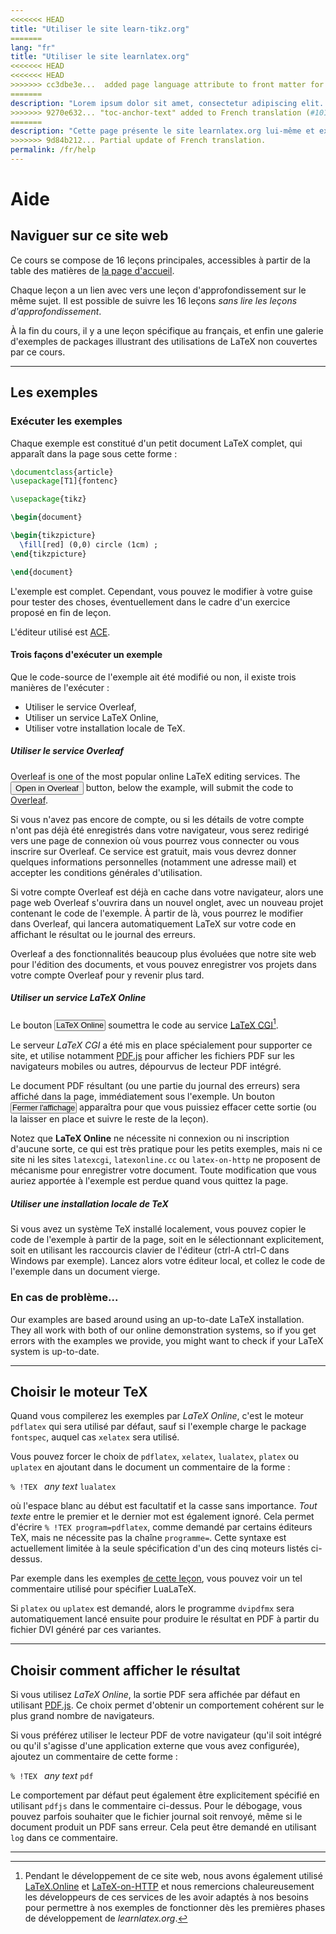 ```yaml
---
<<<<<<< HEAD
title: "Utiliser le site learn-tikz.org"
=======
lang: "fr"
title: "Utiliser le site learnlatex.org"
<<<<<<< HEAD
<<<<<<< HEAD
>>>>>>> cc3dbe3e...  added page language attribute to front matter for all french pages
=======
description: "Lorem ipsum dolor sit amet, consectetur adipiscing elit. Pellentesque felis orci, faucibus eget sollicitudin vel, varius eget ipsum. Duis sed sodales leo."
>>>>>>> 9270e632... "toc-anchor-text" added to French translation (#101).
=======
description: "Cette page présente le site learnlatex.org lui-même et explique la meilleure façon de l'utiliser."
>>>>>>> 9d84b212... Partial update of French translation.
permalink: /fr/help
---
```


# Aide

## Naviguer sur ce site web

Ce cours se compose de 16 leçons principales, accessibles à partir de la table
des matières de [la page d'accueil](/).

Chaque leçon a un lien avec vers une leçon d'approfondissement sur le même
sujet. Il est possible de suivre les 16 leçons _sans lire les leçons
d'approfondissement_.

À la fin du cours, il y a une leçon spécifique au français, et enfin une
galerie d'exemples de packages illustrant des utilisations de LaTeX
non couvertes par ce cours.

---

## Les exemples

### Exécuter les exemples

Chaque exemple est constitué d'un petit document LaTeX complet, qui apparaît
dans la page sous cette forme :

```latex
\documentclass{article}
\usepackage[T1]{fontenc}

\usepackage{tikz}

\begin{document}

\begin{tikzpicture}
  \fill[red] (0,0) circle (1cm) ;
\end{tikzpicture}

\end{document}
```

L'exemple est complet. Cependant, vous pouvez le modifier à votre guise pour
tester des choses, éventuellement dans le cadre d'un exercice proposé en fin de
leçon.

L'éditeur utilisé est [ACE](https://ace.c9.io/).

#### Trois façons d'exécuter un exemple

Que le code-source de l'exemple ait été modifié ou non, il existe trois manières
de l'exécuter :

* Utiliser le service Overleaf,
* Utiliser un service LaTeX Online,
* Utiliser votre installation locale de TeX.


##### Utiliser le service Overleaf

Overleaf is one of the most popular online LaTeX editing services. The 
<button>Open in Overleaf</button> button, below the example, will submit the 
code to [Overleaf](https://www.overleaf.com/about).

Si vous n'avez pas encore de compte, ou si les détails de votre compte n'ont
pas déjà été enregistrés dans votre navigateur, vous serez redirigé vers une
page de connexion où vous pourrez vous connecter ou vous inscrire sur
Overleaf. Ce service est gratuit, mais vous devrez donner quelques
informations personnelles (notamment une adresse mail) et accepter les
conditions générales d'utilisation.

Si votre compte Overleaf est déjà en cache dans votre navigateur, alors une
page web Overleaf s'ouvrira dans un nouvel onglet, avec un nouveau projet
contenant le code de l'exemple. À partir de là, vous pourrez le modifier dans
Overleaf, qui lancera automatiquement LaTeX sur votre code en affichant le
résultat ou le journal des erreurs.

Overleaf a des fonctionnalités beaucoup plus évoluées que notre site web
pour l'édition des documents, et vous pouvez enregistrer vos projets dans
votre compte Overleaf pour y revenir plus tard.

##### Utiliser un service LaTeX Online

Le bouton <button style="padding:0 1px;font-size:90%">LaTeX Online</button>
soumettra le code au service [LaTeX CGI](https://latexcgi.xyz/)[^1].

Le serveur _LaTeX CGI_ a été mis en place spécialement pour supporter ce
site, et utilise notamment [PDF.js](https://mozilla.github.io/pdf.js/) pour
afficher les fichiers PDF sur les navigateurs mobiles ou autres, dépourvus de
lecteur PDF intégré.

Le document PDF résultant (ou une partie du journal des erreurs)
sera affiché dans la page, immédiatement sous l'exemple. Un bouton
<button style="padding:0 1px;font-size:90%">Fermer l'affichage</button>
apparaîtra pour que vous puissiez effacer cette sortie (ou la laisser
en place et suivre le reste de la leçon).

Notez que **LaTeX Online** ne nécessite ni connexion ou ni inscription
d'aucune sorte, ce qui est très pratique pour les petits exemples, mais
ni ce site ni les sites `latexcgi`, `latexonline.cc` ou `latex-on-http`
ne proposent de mécanisme pour enregistrer votre document. Toute modification
que vous auriez apportée à l'exemple est perdue quand vous quittez la page.

##### Utiliser une installation locale de TeX

Si vous avez un système TeX installé localement, vous pouvez copier le code
de l'exemple à partir de la page, soit en le sélectionnant explicitement,
soit en utilisant les raccourcis clavier de l'éditeur (ctrl-A ctrl-C dans
Windows par exemple). Lancez alors votre éditeur local, et collez le code
de l'exemple dans un document vierge.


### En cas de problème...

Our examples are based around using an up-to-date LaTeX installation. They all 
work with both of our online demonstration systems, so if you get errors with 
the examples we provide, you might want to check if your LaTeX system is 
up-to-date.

---

## Choisir le moteur TeX

Quand vous compilerez les exemples par _LaTeX Online_, c'est le moteur `pdflatex`
qui sera utilisé par défaut, sauf si l'exemple charge le package `fontspec`,
auquel cas `xelatex` sera utilisé.

Vous pouvez forcer le choix de `pdflatex`, `xelatex`, `lualatex`, `platex` ou
`uplatex` en ajoutant dans le document un commentaire de la forme :

`% !TEX ` _any text_ `lualatex`

où l'espace blanc au début est facultatif et la casse sans importance.
_Tout texte_ entre le premier et le dernier mot est également ignoré. Cela
permet d'écrire `% !TEX program=pdflatex`, comme demandé par certains éditeurs
TeX, mais ne nécessite pas la chaîne `programme=`. Cette syntaxe est
actuellement limitée à la seule spécification d'un des cinq moteurs listés
ci-dessus.

Par exemple dans les exemples [de cette leçon](more-14), vous pouvez voir un tel
commentaire utilisé pour spécifier LuaLaTeX.

Si `platex` ou `uplatex` est demandé, alors le programme `dvipdfmx` sera
automatiquement lancé ensuite pour produire le résultat en PDF à partir
du fichier DVI généré par ces variantes.

---

## Choisir comment afficher le résultat

Si vous utilisez _LaTeX Online_, la sortie PDF sera affichée par défaut en
utilisant [PDF.js](https://mozilla.github.io/pdf.js/). Ce choix permet d'obtenir
un comportement cohérent sur le plus grand nombre de navigateurs.

Si vous préférez utiliser le lecteur PDF de votre navigateur (qu'il soit intégré
ou qu'il s'agisse d'une application externe que vous avez configurée), ajoutez
un commentaire de cette forme :

`% !TEX ` _any text_ `pdf`

Le comportement par défaut peut également être explicitement spécifié en
utilisant `pdfjs` dans le commentaire ci-dessus. Pour le débogage, vous pouvez
parfois souhaiter que le fichier journal soit renvoyé, même si le document
produit un PDF sans erreur. Cela peut être demandé en utilisant `log` dans ce
commentaire.

---

[^1]: Pendant le développement de ce site web, nous avons également utilisé
      [LaTeX.Online](https://latexonline.cc/) et
      [LaTeX-on-HTTP](https://github.com/YtoTech/latex-on-http) et nous
      remercions chaleureusement les développeurs de ces services de les avoir
      adaptés à nos besoins pour permettre à nos exemples de fonctionner dès
      les premières phases de développement de _learnlatex.org_.
